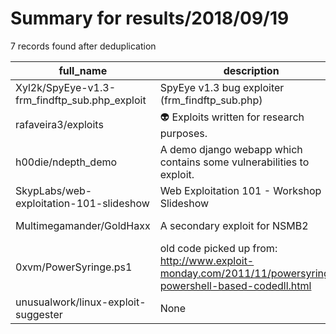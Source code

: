 
# Summary for results/2018/09/19
    
7 records found after deduplication

| full_name | description | html_url | matched_list | matched_count | pushed_at | size | stargazers_count | language | forks_count |
|-----------------------------------------------|-----------------------------------------------------------------------------------------------------------|------------------------------------------------------------------|----------------|-----------------|---------------------------|--------|--------------------|--------------|---------------|
| Xyl2k/SpyEye-v1.3-frm_findftp_sub.php_exploit | SpyEye v1.3 bug exploiter (frm_findftp_sub.php) | https://github.com/Xyl2k/SpyEye-v1.3-frm_findftp_sub.php_exploit | ['exploit'] | 1 | 2018-09-19 20:46:47+00:00 | 33 | 15 | Visual Basic | 11 |
| rafaveira3/exploits | 👽 Exploits written for research purposes. | https://github.com/rafaveira3/exploits | ['exploit'] | 1 | 2018-09-19 02:10:33+00:00 | 40 | 11 | Python | 3 |
| h00die/ndepth_demo | A demo django webapp which contains some vulnerabilities to exploit. | https://github.com/h00die/ndepth_demo | ['exploit'] | 1 | 2018-09-19 01:30:10+00:00 | 18 | 0 | Python | 0 |
| SkypLabs/web-exploitation-101-slideshow | Web Exploitation 101 - Workshop Slideshow | https://github.com/SkypLabs/web-exploitation-101-slideshow | ['exploit'] | 1 | 2018-09-19 18:48:57+00:00 | 1854 | 0 | CSS | 0 |
| Multimegamander/GoldHaxx | A secondary exploit for NSMB2 | https://github.com/Multimegamander/GoldHaxx | ['exploit'] | 1 | 2018-09-19 03:13:34+00:00 | 2 | 1 | | 0 |
| 0xvm/PowerSyringe.ps1 | old code picked up from: http://www.exploit-monday.com/2011/11/powersyringe-powershell-based-codedll.html | https://github.com/0xvm/PowerSyringe.ps1 | ['exploit'] | 1 | 2018-09-19 12:09:17+00:00 | 8 | 0 | PowerShell | 0 |
| unusualwork/linux-exploit-suggester | None | https://github.com/unusualwork/linux-exploit-suggester | ['exploit'] | 1 | 2018-09-19 12:30:13+00:00 | 141 | 1 | Shell | 4 |

